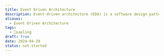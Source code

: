 ```yaml
---
title: Event Driven Architecture
description: Event-driven architecture (EDA) is a software design pattern where the production, detection, consumption, and reaction to events are central to the architecture. It enables loosely coupled systems by allowing components to communicate asynchronously through the exchange of events, facilitating scalability, resilience, and responsiveness in distributed systems.
aliases:
  - Event Driven Architecture
tags:
  - 🌱sapling
draft: true
date: 2024-04-29
status: not-started
---
```

